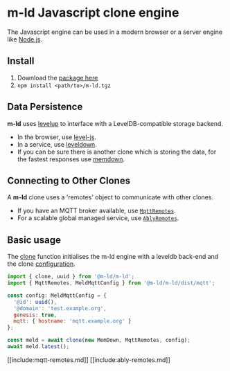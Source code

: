 # **m-ld** Javascript clone engine
The Javascript engine can be used in a modern browser or a server engine like
[Node.js](https://nodejs.org/).

## Install
1. Download the [package here](media://m-ld.tgz)
1. `npm install <path/to>/m-ld.tgz`

## Data Persistence
**m-ld** uses [levelup](https://github.com/level/levelup) to interface with a
LevelDB-compatible storage backend.
- In the browser, use [level-js](https://github.com/Level/level-js).
- In a service, use [leveldown](https://github.com/level/leveldown/).
- If you can be sure there is another clone which is storing the data, for the
  fastest responses use [memdown](https://github.com/level/memdown).

## Connecting to Other Clones
A **m-ld** clone uses a 'remotes' object to communicate with other clones.
- If you have an MQTT broker available, use [`MqttRemotes`](#mqtt-remotes).
- For a scalable global managed service, use [`AblyRemotes`](#ably-remotes).

## Basic usage
The [clone](#clone) function initialises the m-ld engine with a leveldb back-end
and the clone [configuration](interfaces/meldconfig.html).
```js
import { clone, uuid } from '@m-ld/m-ld';
import { MqttRemotes, MeldMqttConfig } from '@m-ld/m-ld/dist/mqtt';

const config: MeldMqttConfig = {
  '@id': uuid(),
  '@domain': 'test.example.org',
  genesis: true,
  mqtt: { hostname: 'mqtt.example.org' }
};

const meld = await clone(new MemDown, MqttRemotes, config);
await meld.latest();
```
[[include:mqtt-remotes.md]]
[[include:ably-remotes.md]]
